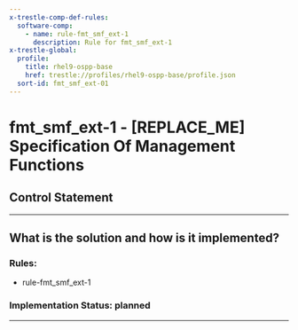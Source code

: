 ```yaml
---
x-trestle-comp-def-rules:
  software-comp:
    - name: rule-fmt_smf_ext-1
      description: Rule for fmt_smf_ext-1
x-trestle-global:
  profile:
    title: rhel9-ospp-base
    href: trestle://profiles/rhel9-ospp-base/profile.json
  sort-id: fmt_smf_ext-01
---
```


# fmt_smf_ext-1 - \[REPLACE_ME\] Specification Of Management Functions

## Control Statement

______________________________________________________________________

## What is the solution and how is it implemented?

<!-- For implementation status enter one of: implemented, partial, planned, alternative, not-applicable -->

<!-- Note that the list of rules under ### Rules: is read-only and changes will not be captured after assembly to JSON -->

<!-- Add control implementation description here for control: fmt_smf_ext-1 -->

### Rules:

  - rule-fmt_smf_ext-1

### Implementation Status: planned

______________________________________________________________________
